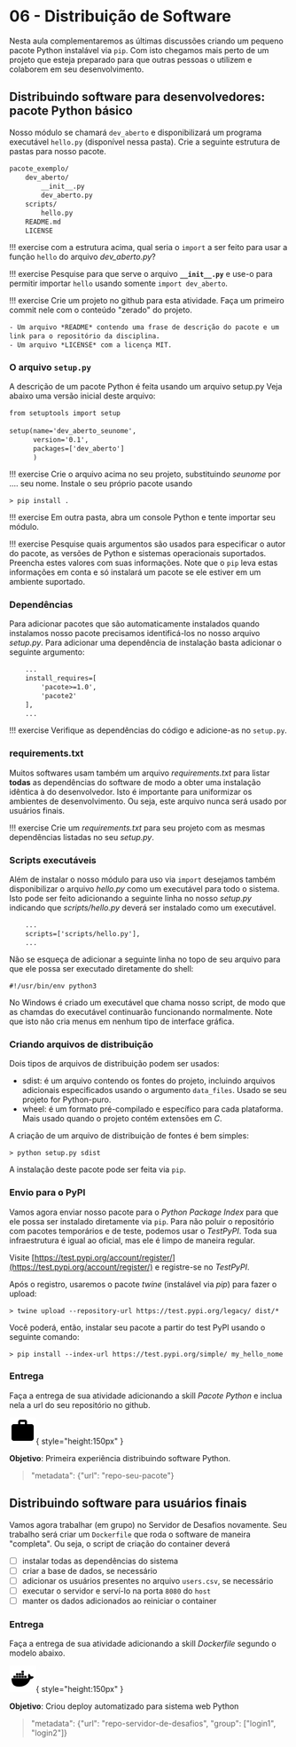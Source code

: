 # 06 - Distribuição de Software

Nesta aula complementaremos as últimas discussões criando um pequeno pacote Python instalável via `pip`. Com isto chegamos mais perto de um projeto que esteja preparado para que outras pessoas o utilizem e colaborem em seu desenvolvimento. 

## Distribuindo software para desenvolvedores: pacote Python básico

Nosso módulo se chamará `dev_aberto` e disponibilizará um programa executável `hello.py` (disponível nessa pasta). Crie a seguinte estrutura de pastas para nosso pacote. 

~~~
pacote_exemplo/
    dev_aberto/
        __init__.py
        dev_aberto.py
    scripts/
        hello.py
    README.md
    LICENSE
~~~

!!! exercise
    com a estrutura acima, qual seria o `import` a ser feito para usar a função `hello` do arquivo *dev_aberto.py*?

!!! exercise
    Pesquise para que serve o arquivo **`__init__.py`** e use-o para permitir importar `hello` usando somente `import dev_aberto`.

!!! exercise
    Crie um projeto no github para esta atividade. Faça um primeiro commit nele com o conteúdo "zerado" do projeto.

    - Um arquivo *README* contendo uma frase de descrição do pacote e um link para o repositório da disciplina. 
    - Um arquivo *LICENSE* com a licença MIT. 


### O arquivo `setup.py`

A descrição de um pacote Python é feita usando um arquivo setup.py  Veja abaixo uma versão inicial deste arquivo:

~~~{.py}
from setuptools import setup

setup(name='dev_aberto_seunome',
      version='0.1',
      packages=['dev_aberto']
      )
~~~

!!! exercise
    Crie o arquivo acima no seu projeto, substituindo *seunome* por .... seu nome. Instale o seu próprio pacote usando 

    > pip install .
    
!!! exercise
    Em outra pasta, abra um console Python e tente importar seu módulo. 

!!! exercise
    Pesquise quais argumentos são usados para especificar o autor do pacote, as versões de Python e sistemas operacionais suportados. Preencha estes valores com suas informações. Note que o `pip` leva estas informações em conta e só instalará um pacote se ele estiver em um ambiente suportado. 

### Dependências

Para adicionar pacotes que são automaticamente instalados quando instalamos nosso pacote precisamos identificá-los no nosso arquivo *setup.py*. Para adicionar uma dependência de instalação basta adicionar o seguinte argumento:

~~~
    ...
    install_requires=[
        'pacote>=1.0',
        'pacote2'
    ],
    ...
~~~


!!! exercise
    Verifique as dependências do código e adicione-as no `setup.py`. 

### requirements.txt

Muitos softwares usam também um arquivo *requirements.txt* para listar **todas** as dependências do software de modo a obter uma instalação idêntica à do desenvolvedor. Isto é importante para uniformizar os ambientes de desenvolvimento. Ou seja, este arquivo nunca será usado por usuários finais. 

!!! exercise
    Crie um *requirements.txt* para seu projeto com as mesmas dependências listadas no seu *setup.py*. 

### Scripts executáveis

Além de instalar o nosso módulo para uso via `import` desejamos também disponibilizar o arquivo *hello.py* como um executável para todo o sistema. Isto pode ser feito adicionando a seguinte linha no nosso *setup.py* indicando que *scripts/hello.py* deverá ser instalado como um executável. 

~~~
    ...
    scripts=['scripts/hello.py'],
    ...
~~~

Não se esqueça de adicionar a seguinte linha no topo de seu arquivo para que ele possa ser executado diretamente do shell:

~~~
#!/usr/bin/env python3
~~~

No Windows é criado um executável que chama nosso script, de modo que as chamdas do executável continuarão funcionando normalmente. Note que isto não cria menus em nenhum tipo de interface gráfica. 

### Criando arquivos de distribuição

Dois tipos de arquivos de distribuição podem ser usados:

- sdist: é um arquivo contendo os fontes do projeto, incluindo arquivos adicionais especificados usando o argumento `data_files`. Usado se seu projeto for Python-puro.
- wheel: é um formato pré-compilado e específico para cada plataforma. Mais usado quando o projeto contém extensões em *C*.

A criação de um arquivo de distribuição de fontes é bem simples:

    > python setup.py sdist
    
A instalação deste pacote pode ser feita via `pip`.

### Envio para o PyPI

Vamos agora enviar nosso pacote para o *Python Package Index* para que ele possa ser instalado diretamente via `pip`. Para não poluir o repositório com pacotes temporários e de teste, podemos usar o *TestPyPI*. Toda sua infraestrutura é igual ao oficial, mas ele é limpo de maneira regular. 

Visite [https://test.pypi.org/account/register/](https://test.pypi.org/account/register/) e registre-se no *TestPyPI*.

Após o registro, usaremos o pacote *twine* (instalável via *pip*) para fazer o upload:

    > twine upload --repository-url https://test.pypi.org/legacy/ dist/*

Você poderá, então, instalar seu pacote a partir do test PyPI usando o seguinte comando:

    > pip install --index-url https://test.pypi.org/simple/ my_hello_nome

### Entrega

Faça a entrega de sua atividade adicionando a skill *Pacote Python* e inclua nela a url do seu repositório no github.

![Skill Pacote Python](skill-python.svg){ style="height:150px" }

**Objetivo**: Primeira experiência distribuindo software Python.

> "metadata": {"url": "repo-seu-pacote"}

## Distribuindo software para usuários finais

Vamos agora trabalhar (em grupo) no Servidor de Desafios novamente. Seu trabalho será criar um `Dockerfile` que roda o software de maneira "completa". Ou seja, o script de criação do container deverá

- [ ] instalar todas as dependências do sistema
- [ ] criar a base de dados, se necessário
- [ ] adicionar os usuários presentes no arquivo `users.csv`, se necessário
- [ ] executar o servidor e serví-lo na porta `8080` do `host`
- [ ] manter os dados adicionados ao reiniciar o container

### Entrega

Faça a entrega de sua atividade adicionando a skill *Dockerfile* segundo o modelo abaixo.

![Skill Dockerfile](skill-docker.svg){ style="height:150px" }

**Objetivo**: Criou deploy automatizado para sistema web Python

> "metadata": {"url": "repo-servidor-de-desafios", "group": ["login1", "login2"]}